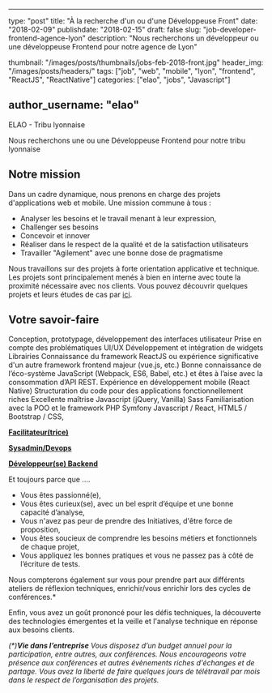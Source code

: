 ﻿
---
type:           "post"
title:          "À la recherche d'un ou d'une Développeuse Front"
date:           "2018-02-09"
publishdate:    "2018-02-15"
draft:          false
slug:           "job-developer-frontend-agence-lyon"
description:    "Nous recherchons un développeur ou une développeuse Frontend pour notre agence de Lyon"

thumbnail:      "/images/posts/thumbnails/jobs-feb-2018-front.jpg"
header_img:     "/images/posts/headers/"
tags:           ["job", "web", "mobile", "lyon", "frontend", "ReactJS", "ReactNative"]
categories:     ["elao", "jobs", "Javascript"]

author_username:    "elao"
---

ELAO - Tribu lyonnaise

Nous recherchons une ou une Développeuse Frontend pour notre tribu lyonnaise

## Notre mission

Dans un cadre dynamique, nous prenons en charge des projets  d'applications web et mobile. Une mission commune à tous :
- Analyser les besoins et le travail menant à leur expression,
- Challenger ses besoins
- Concevoir et innover
- Réaliser dans le respect de la qualité et de la satisfaction utilisateurs
- Travailler "Agilement" avec une bonne dose de pragmatisme

Nous travaillons sur des projets à forte orientation applicative et technique. Les projets sont principalement menés à bien en interne avec toute la proximité nécessaire avec nos clients.
Vous pouvez découvrir quelques projets et leurs études de cas par [ici](https://www.elao.com/fr/nos-experiences/). 

## Votre savoir-faire

Conception, prototypage, développement des interfaces utilisateur 
Prise en compte des problématiques UI/UX 
Développement et intégration de widgets 
Librairies
Connaissance du framework ReactJS ou expérience significative d'un autre framework frontend majeur (vue.js, etc.)
Bonne connaissance de l’éco-système JavaScript (Webpack, ES6, Babel, etc.) et êtes à l’aise avec la consommation d’API REST.
Expérience en développement mobile (React Native)
Structuration du code pour des applications fonctionnellement riches
Excellente maîtrise Javascript (jQuery, Vanilla)
Sass
Familiarisation avec la POO et le framework PHP Symfony
Javascript / React, 
HTML5 / Bootstrap / CSS, 

                  
[**Facilitateur(trice)**](/fr/elao/job-facilitateur-agence-lyon) 

[**Sysadmin/Devops**](/fr/elao/job-adminsys-agence-lyon) 

[**Développeur(se) Backend**](/fr/elao/job-developer-backend-agence-lyon)

Et toujours parce que ....
- Vous êtes passionné(e),
- Vous êtes curieux(se), avec un bel esprit d’équipe et une bonne capacité d’analyse,
- Vous n'avez pas peur de prendre des Initiatives, d'être force de proposition, 
- Vous êtes soucieux de comprendre les besoins métiers et fonctionnels de chaque projet,
- Vous appliquez les bonnes pratiques et vous ne passez pas à côté de l’écriture de tests.

Nous compterons également sur vous pour prendre part aux différents ateliers de réflexion techniques, enrichir/vous enrichir lors des cycles de conférences.*

Enfin, vous avez un goût prononcé pour les défis techniques, la découverte des technologies émergentes et la veille et l'analyse technique en réponse aux besoins clients.

_(*)**Vie dans l’entreprise**_
_Vous disposez d’un budget annuel pour la participation, entre autres, aux conférences. Nous encourageons votre présence aux conférences et autres évènements riches d'échanges et de partage. 
Vous avez la liberté de faire quelques jours de télétravail par mois dans le respect de l’organisation des projets._
